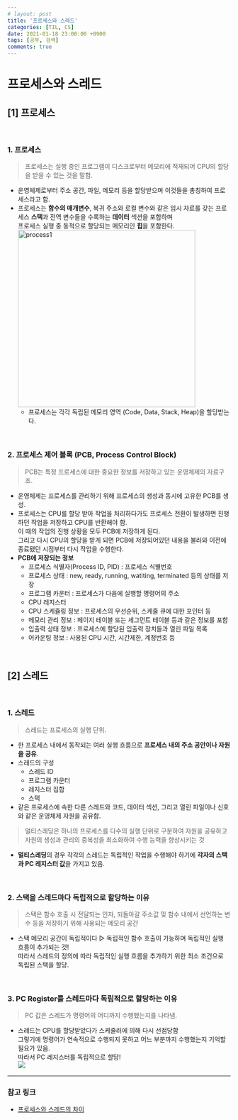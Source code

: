 ```yaml
---
# layout: post
title: '프로세스와 스레드'
categories: [TIL, CS]
date: 2021-01-18 23:00:00 +0900
tags: [공부, 검색]
comments: true
---
```


# 프로세스와 스레드

## [1] 프로세스

<br/>

### 1. 프로세스
> 프로세스는 실행 중인 프로그램이 디스크로부터 메모리에 적재되어 CPU의 할당을 받을 수 있는 것을 말함.
- 운영체제로부터 주소 공간, 파일, 메모리 등을 할당받으며 이것들을 총칭하여 프로세스라고 함.
- 프로세스는 **함수의 매개변수**, 복귀 주소와 로컬 변수와 같은 임시 자료를 갖는 프로세스 **스택**과 전역 변수들을 수록하는 **데이터** 섹션을 포함하며  
     프로세스 실행 중 동적으로 할당되는 메모리인 **힙**을 포함한다.   
    <img src="https://user-images.githubusercontent.com/33610315/105507847-0a156900-5d0f-11eb-858c-7c1cdbcf5b07.png" alt="process1" height="400px">
    - 프로세스는 각각 독립된 메모리 영역 (Code, Data, Stack, Heap)을 할당받는다.

<br/>

### 2. 프로세스 제어 블록 (PCB, Process Control Block)
> PCB는 특정 프로세스에 대한 중요한 정보를 저장하고 있는 운영체제의 자료구조.
- 운영체제는 프로세스를 관리하기 위해 프로세스의 생성과 동시에 고유한 PCB를 생성.
- 프로세스는 CPU를 할당 받아 작업을 처리하다가도 프로세스 전환이 발생하면 진행하던 작업을 저장하고 CPU를 반환해야 함.   
    이 때의 작업의 진행 상황을 모두 PCB에 저장하게 된다.   
    그리고 다시 CPU의 할당을 받게 되면 PCB에 저장되어있던 내용을 불러와 이전에 종료됐던 시점부터 다시 작업을 수행한다.
- **PCB에 저장되는 정보**
    * 프로세스 식별자(Process ID, PID) : 프로세스 식별번호
    * 프로세스 상태 : new, ready, running, watiting, terminated 등의 상태를 저장
    * 프로그램 카운터 : 프로세스가 다음에 실행할 명령어의 주소
    * CPU 레지스터
    * CPU 스케쥴링 정보 : 프로세스의 우선순위, 스케줄 큐에 대한 포인터 등
    * 메모리 관리 정보 : 페이지 테이블 또는 세그먼트 테이블 등과 같은 정보를 포함
    * 입출력 상태 정보 : 프로세스에 할당된 입출력 장치들과 열린 파일 목록
    * 어카운팅 정보 : 사용된 CPU 시간, 시간제한, 계정번호 등

<br/>

## [2] 스레드

<br/>

### 1. 스레드
> 스레드는 프로세스의 실행 단위.
- 한 프로세스 내에서 동작되는 여러 실행 흐름으로 **프로세스 내의 주소 공안이나 자원을 공유**.
- 스레드의 구성
    * 스레드 ID
    * 프로그램 카운터
    * 레지스터 집합
    * 스택
- 같은 프로세스에 속한 다른 스레드와 코드, 데이터 섹션, 그리고 열린 파일이나 신호와 같은 운영체제 자원을 공유함.
> 멀티스레딩은 하나의 프로세스를 다수의 실행 단위로 구분하여 자원을 공유하고 자원의 생성과 관리의 중복성을 최소화하여 수행 능력을 향상시키는 것
- **멀티스레딩**의 경우 각각의 스레드는 독립적인 작업을 수행해야 하기에 **각자의 스택과 PC 레지스터 값**을 가지고 있음.

<br/>

### 2. 스택을 스레드마다 독립적으로 할당하는 이유
> 스택은 함수 호출 시 전달되는 인자, 되돌아갈 주소값 및 함수 내에서 선언하는 변수 등을 저장하기 위해 사용되는 메모리 공간
- 스택 메모리 공간이 독립적이다 ▷ 독립적인 함수 호출이 가능하며 독립적인 실행 흐름이 추가되는 것!   
    따라서 스레드의 정의에 따라 독립적인 실행 흐름을 추가하기 위한 최소 조건으로 독립된 스택을 할당.
    
<br/>

### 3. PC Register를 스레드마다 독립적으로 할당하는 이유
> PC 값은 스레드가 명령어의 어디까지 수행했는지를 나타냄.
* 스레드는 CPU를 할당받았다가 스케줄러에 의해 다시 선점당함  
    그렇기에 명령어가 연속적으로 수행되지 못하고 어느 부분까지 수행했는지 기억할 필요가 있음.   
    따라서 PC 레지스터를 독립적으로 할당!   
    <img src ="https://user-images.githubusercontent.com/33610315/105511824-af324080-5d13-11eb-8cd1-06e97c8c06e3.png">
<hr/>

### **참고 링크**

-   [프로세스와 스레드의 차이](https://ggodong.tistory.com/24)
